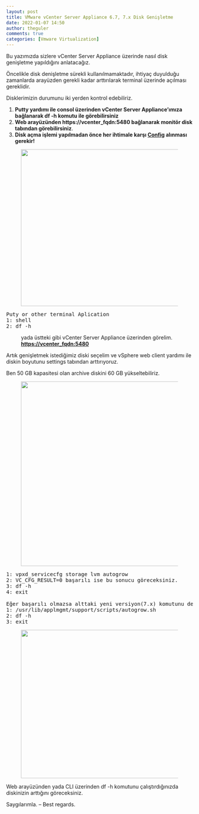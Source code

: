```yaml
---
layout: post
title: VMware vCenter Server Appliance 6.7, 7.x Disk Genişletme
date: 2022-01-07 14:50
author: theguler
comments: true
categories: [Vmware Virtualization]
---
```

<!-- wp:paragraph -->
<p>Bu yazımızda sizlere vCenter Server Appliance üzerinde nasıl disk genişletme yapıldığını anlatacağız.</p>
<!-- /wp:paragraph -->

<!-- wp:paragraph -->
<p>Öncelikle disk denişletme sürekli kullanılmamaktadır, ihtiyaç duyulduğu zamanlarda arayüzden gerekli kadar arttırılarak terminal üzerinde açılması gereklidir.</p>
<!-- /wp:paragraph -->

<!-- wp:paragraph -->
<p>Disklerimizin durumunu iki yerden kontrol edebiliriz.</p>
<!-- /wp:paragraph -->

<!-- wp:list {"ordered":true} -->
<ol><!-- wp:list-item -->
<li><strong>Putty yardımı ile consol üzerinden vCenter Server Appliance’ımıza bağlanarak df -h komutu ile görebilirsiniz</strong></li>
<!-- /wp:list-item -->

<!-- wp:list-item -->
<li><strong>Web arayüzünden https://vcenter_fqdn:5480 bağlanarak monitör disk tabından görebilirsiniz</strong>.</li>
<!-- /wp:list-item -->

<!-- wp:list-item -->
<li><strong>Disk açma işlemi yapılmadan önce her ihtimale karşı <span style="text-decoration:underline">Config</span> alınması gerekir!</strong></li>
<!-- /wp:list-item --></ol>
<!-- /wp:list -->

<!-- wp:image {"id":950,"width":571,"height":423,"sizeSlug":"large","linkDestination":"none"} -->
<figure class="wp-block-image size-large is-resized"><img src="https://theguler.wordpress.com/wp-content/uploads/2022/01/a2.png?w=681" alt="" class="wp-image-950" width="571" height="423" /></figure>
<!-- /wp:image -->

<!-- wp:preformatted -->
<pre id="block-212c4770-1090-40f9-a3aa-882bb19bd474" class="wp-block-preformatted">Puty or other terminal Aplication
1: shell
2: df -h</pre>
<!-- /wp:preformatted -->

<!-- wp:image {"id":952,"sizeSlug":"large","linkDestination":"none"} -->
<figure class="wp-block-image size-large"><img src="https://theguler.wordpress.com/wp-content/uploads/2022/01/a1.png?w=1024" alt="" class="wp-image-952" /><figcaption class="wp-element-caption">yada üstteki gibi vCenter Server Appliance üzerinden görelim. <strong><a href="https://vcenter_fqdn:5480/">https://vcenter_fqdn:5480</a></strong></figcaption></figure>
<!-- /wp:image -->

<!-- wp:paragraph -->
<p>Artık genişletmek istediğimiz diski seçelim ve vSphere web client yardımı ile diskin boyutunu settings tabından arttırıyoruz.</p>
<!-- /wp:paragraph -->

<!-- wp:paragraph -->
<p>Ben 50 GB kapasitesi olan archive diskini 60 GB yükseltebiliriz.</p>
<!-- /wp:paragraph -->

<!-- wp:image {"id":954,"width":614,"height":498,"sizeSlug":"large","linkDestination":"none"} -->
<figure class="wp-block-image size-large is-resized"><img src="https://theguler.wordpress.com/wp-content/uploads/2022/01/disk_buyutme.jpg?w=847" alt="" class="wp-image-954" width="614" height="498" /></figure>
<!-- /wp:image -->

<!-- wp:preformatted -->
<pre id="block-212c4770-1090-40f9-a3aa-882bb19bd474" class="wp-block-preformatted">1: vpxd_servicecfg storage lvm autogrow
2: VC_CFG_RESULT=0 başarılı ise bu sonucu göreceksiniz.
3: df -h
4: exit

Eğer başarılı olmazsa alttaki yeni versiyon(7.x) komutunu deneyebilirsiniz.
1: /usr/lib/applmgmt/support/scripts/autogrow.sh
2: df -h
3: exit</pre>
<!-- /wp:preformatted -->

<!-- wp:image {"id":959,"width":596,"height":400,"sizeSlug":"large","linkDestination":"none"} -->
<figure class="wp-block-image size-large is-resized"><img src="https://theguler.wordpress.com/wp-content/uploads/2022/01/ddd.jpg?w=1024" alt="" class="wp-image-959" width="596" height="400" /></figure>
<!-- /wp:image -->

<!-- wp:paragraph -->
<p></p>
<!-- /wp:paragraph -->

<!-- wp:paragraph -->
<p>Web arayüzünden yada CLI üzerinden df -h komutunu çalıştırdığınızda diskinizin arttığını göreceksiniz.</p>
<!-- /wp:paragraph -->

<!-- wp:paragraph -->
<p>Saygılarımla. – Best regards.</p>
<!-- /wp:paragraph -->
